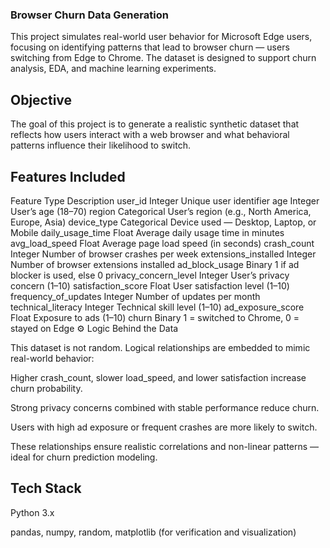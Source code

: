 ### Browser Churn Data Generation

This project simulates real-world user behavior for Microsoft Edge users, focusing on identifying patterns that lead to browser churn — users switching from Edge to Chrome. The dataset is designed to support churn analysis, EDA, and machine learning experiments.

## Objective

The goal of this project is to generate a realistic synthetic dataset that reflects how users interact with a web browser and what behavioral patterns influence their likelihood to switch.

## Features Included
Feature	Type	Description
user_id	Integer	Unique user identifier
age	Integer	User’s age (18–70)
region	Categorical	User’s region (e.g., North America, Europe, Asia)
device_type	Categorical	Device used — Desktop, Laptop, or Mobile
daily_usage_time	Float	Average daily usage time in minutes
avg_load_speed	Float	Average page load speed (in seconds)
crash_count	Integer	Number of browser crashes per week
extensions_installed	Integer	Number of browser extensions installed
ad_block_usage	Binary	1 if ad blocker is used, else 0
privacy_concern_level	Integer	User’s privacy concern (1–10)
satisfaction_score	Float	User satisfaction level (1–10)
frequency_of_updates	Integer	Number of updates per month
technical_literacy	Integer	Technical skill level (1–10)
ad_exposure_score	Float	Exposure to ads (1–10)
churn	Binary	1 = switched to Chrome, 0 = stayed on Edge
⚙️ Logic Behind the Data

This dataset is not random. Logical relationships are embedded to mimic real-world behavior:

Higher crash_count, slower load_speed, and lower satisfaction increase churn probability.

Strong privacy concerns combined with stable performance reduce churn.

Users with high ad exposure or frequent crashes are more likely to switch.

These relationships ensure realistic correlations and non-linear patterns — ideal for churn prediction modeling.

## Tech Stack

Python 3.x

pandas, numpy, random, matplotlib (for verification and visualization)

